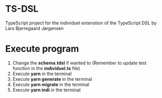 # TS-DSL
TypeScript project for the individuel extenstion of the TypeScript DSL by Lars Bjerregaard Jørgensen

# Execute program
1. Change the **schema.tdsl** if wanted to (Remember to update test function in the **individuel.ts** file)
2. Execute **yarn** in the terminal
3. Execute **yarn generate** in the terminal
4. Execute **yarn migrate** in the terminal
5. Execute **yarn indi** in the terminal
